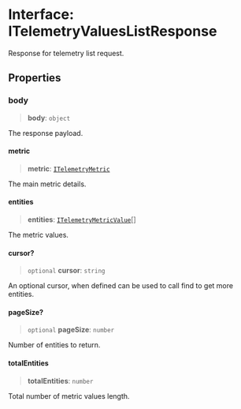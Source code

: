 # Interface: ITelemetryValuesListResponse

Response for telemetry list request.

## Properties

### body

> **body**: `object`

The response payload.

#### metric

> **metric**: [`ITelemetryMetric`](ITelemetryMetric.md)

The main metric details.

#### entities

> **entities**: [`ITelemetryMetricValue`](ITelemetryMetricValue.md)[]

The metric values.

#### cursor?

> `optional` **cursor**: `string`

An optional cursor, when defined can be used to call find to get more entities.

#### pageSize?

> `optional` **pageSize**: `number`

Number of entities to return.

#### totalEntities

> **totalEntities**: `number`

Total number of metric values length.
